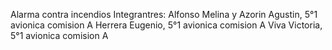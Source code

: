 Alarma contra incendios
Integrantres:
Alfonso Melina y Azorin Agustin, 5°1 avionica comision A
Herrera Eugenio, 5°1 avionica comision A
Viva Victoria, 5°1 avionica comision A
